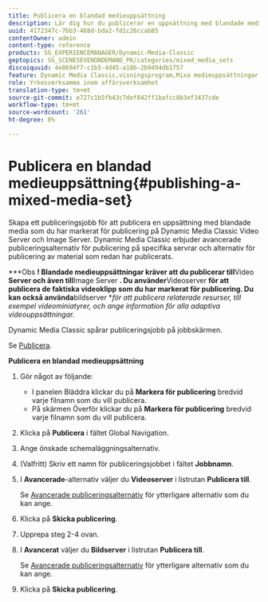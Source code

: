 ```yaml
---
title: Publicera en blandad medieuppsättning
description: Lär dig hur du publicerar en uppsättning med blandade media.
uuid: 4172347c-7bb3-468d-bda2-fd1c26ccab85
contentOwner: admin
content-type: reference
products: SG_EXPERIENCEMANAGER/Dynamic-Media-Classic
geptopics: SG_SCENESEVENONDEMAND_PK/categories/mixed_media_sets
discoiquuid: 4e8694f7-c1b5-4d45-a18b-2b9494db1757
feature: Dynamic Media Classic,visningsprogram,Mixa medieuppsättningar
role: Yrkesverksamma inom affärsverksamhet
translation-type: tm+mt
source-git-commit: e727c1b5fb43c7def842ff1bafcc8b3ef3437cde
workflow-type: tm+mt
source-wordcount: '261'
ht-degree: 0%

---
```



# Publicera en blandad medieuppsättning{#publishing-a-mixed-media-set}

Skapa ett publiceringsjobb för att publicera en uppsättning med blandade media som du har markerat för publicering på Dynamic Media Classic Video Server och Image Server. Dynamic Media Classic erbjuder avancerade publiceringsalternativ för publicering på specifika servrar och alternativ för publicering av material som redan har publicerats.

***Obs **! Blandade medieuppsättningar kräver att du publicerar till**Video **Server och även till**Image Server **. Du använder**Videoserver **för att publicera de faktiska videoklipp som du har markerat för publicering. Du kan också använda**bildserver **för att publicera relaterade resurser, till exempel videominiatyrer, och ange information för alla adaptiva videouppsättningar.*

Dynamic Media Classic spårar publiceringsjobb på jobbskärmen.

Se [Publicera](publishing-files.md#publishing_files).

<!-- 

Comment Type: remark
Last Modified By: unknown unknown 
Last Modified Date: 

<p>RB: Updated the following steps as per Cynthia email, 11/9/2012, added 11/12/2012</p>

 -->

**Publicera en blandad medieuppsättning**

1. Gör något av följande:

   * I panelen Bläddra klickar du på **Markera för publicering** bredvid varje filnamn som du vill publicera.
   * På skärmen Överför klickar du på **Markera för publicering** bredvid varje filnamn som du vill publicera.

1. Klicka på **Publicera** i fältet Global Navigation.
1. Ange önskade schemaläggningsalternativ.
1. (Valfritt) Skriv ett namn för publiceringsjobbet i fältet **Jobbnamn**.
1. I **Avancerade**-alternativ väljer du **Videoserver** i listrutan **Publicera till**.

   Se [Avancerade publiceringsalternativ](publishing-files.md#advanced_publish_options) för ytterligare alternativ som du kan ange.

1. Klicka på **Skicka publicering**.
1. Upprepa steg 2-4 ovan.
1. I **Avancerat** väljer du **Bildserver** i listrutan **Publicera till**.

   Se [Avancerade publiceringsalternativ](publishing-files.md#advanced_publish_options) för ytterligare alternativ som du kan ange.

1. Klicka på **Skicka publicering**.

